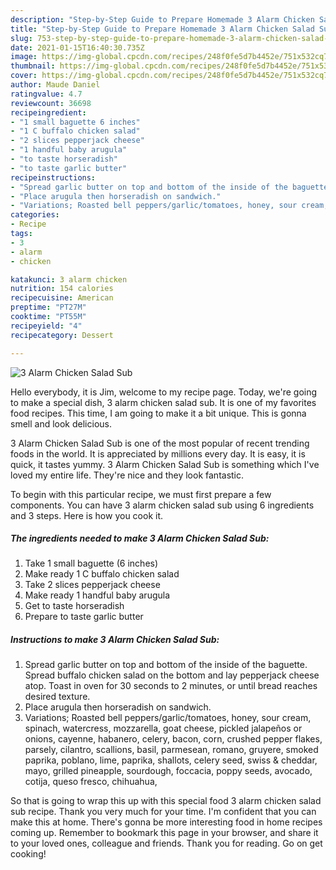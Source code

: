 ```yaml
---
description: "Step-by-Step Guide to Prepare Homemade 3 Alarm Chicken Salad Sub"
title: "Step-by-Step Guide to Prepare Homemade 3 Alarm Chicken Salad Sub"
slug: 753-step-by-step-guide-to-prepare-homemade-3-alarm-chicken-salad-sub
date: 2021-01-15T16:40:30.735Z
image: https://img-global.cpcdn.com/recipes/248f0fe5d7b4452e/751x532cq70/3-alarm-chicken-salad-sub-recipe-main-photo.jpg
thumbnail: https://img-global.cpcdn.com/recipes/248f0fe5d7b4452e/751x532cq70/3-alarm-chicken-salad-sub-recipe-main-photo.jpg
cover: https://img-global.cpcdn.com/recipes/248f0fe5d7b4452e/751x532cq70/3-alarm-chicken-salad-sub-recipe-main-photo.jpg
author: Maude Daniel
ratingvalue: 4.7
reviewcount: 36698
recipeingredient:
- "1 small baguette 6 inches"
- "1 C buffalo chicken salad"
- "2 slices pepperjack cheese"
- "1 handful baby arugula"
- "to taste horseradish"
- "to taste garlic butter"
recipeinstructions:
- "Spread garlic butter on top and bottom of the inside of the baguette. Spread buffalo chicken salad on the bottom and lay pepperjack cheese atop. Toast in oven for 30 seconds to 2 minutes, or until bread reaches desired texture."
- "Place arugula then horseradish on sandwich."
- "Variations; Roasted bell peppers/garlic/tomatoes, honey, sour cream, spinach, watercress, mozzarella, goat cheese, pickled jalapeños or onions, cayenne, habanero, celery, bacon, corn, crushed pepper flakes, parsely, cilantro, scallions, basil, parmesean, romano, gruyere, smoked paprika, poblano, lime, paprika, shallots, celery seed, swiss &amp; cheddar, mayo, grilled pineapple, sourdough, foccacia, poppy seeds, avocado, cotija, queso fresco, chihuahua,"
categories:
- Recipe
tags:
- 3
- alarm
- chicken

katakunci: 3 alarm chicken 
nutrition: 154 calories
recipecuisine: American
preptime: "PT27M"
cooktime: "PT55M"
recipeyield: "4"
recipecategory: Dessert

---
```



![3 Alarm Chicken Salad Sub](https://img-global.cpcdn.com/recipes/248f0fe5d7b4452e/751x532cq70/3-alarm-chicken-salad-sub-recipe-main-photo.jpg)

Hello everybody, it is Jim, welcome to my recipe page. Today, we're going to make a special dish, 3 alarm chicken salad sub. It is one of my favorites food recipes. This time, I am going to make it a bit unique. This is gonna smell and look delicious.



3 Alarm Chicken Salad Sub is one of the most popular of recent trending foods in the world. It is appreciated by millions every day. It is easy, it is quick, it tastes yummy. 3 Alarm Chicken Salad Sub is something which I've loved my entire life. They're nice and they look fantastic.


To begin with this particular recipe, we must first prepare a few components. You can have 3 alarm chicken salad sub using 6 ingredients and 3 steps. Here is how you cook it.

<!--inarticleads1-->

##### The ingredients needed to make 3 Alarm Chicken Salad Sub:

1. Take 1 small baguette (6 inches)
1. Make ready 1 C buffalo chicken salad
1. Take 2 slices pepperjack cheese
1. Make ready 1 handful baby arugula
1. Get to taste horseradish
1. Prepare to taste garlic butter




<!--inarticleads2-->

##### Instructions to make 3 Alarm Chicken Salad Sub:

1. Spread garlic butter on top and bottom of the inside of the baguette. Spread buffalo chicken salad on the bottom and lay pepperjack cheese atop. Toast in oven for 30 seconds to 2 minutes, or until bread reaches desired texture.
1. Place arugula then horseradish on sandwich.
1. Variations; Roasted bell peppers/garlic/tomatoes, honey, sour cream, spinach, watercress, mozzarella, goat cheese, pickled jalapeños or onions, cayenne, habanero, celery, bacon, corn, crushed pepper flakes, parsely, cilantro, scallions, basil, parmesean, romano, gruyere, smoked paprika, poblano, lime, paprika, shallots, celery seed, swiss &amp; cheddar, mayo, grilled pineapple, sourdough, foccacia, poppy seeds, avocado, cotija, queso fresco, chihuahua,




So that is going to wrap this up with this special food 3 alarm chicken salad sub recipe. Thank you very much for your time. I'm confident that you can make this at home. There's gonna be more interesting food in home recipes coming up. Remember to bookmark this page in your browser, and share it to your loved ones, colleague and friends. Thank you for reading. Go on get cooking!
